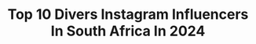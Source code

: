 ---
title: Top 10 Divers Instagram Influencers In South Africa In 2024
description: >-
  Find top divers Instagram influencers in South Africa in 2024. Most popular hashtags: #africanfashion #style #diversity.
platform: Instagram
hits: 13
text_top: Discover the most popular Instagram profiles on inBeat.
text_bottom: Our search engine holds 13 Instagram influencers like this in South Africa for you to contact.
profiles:
  - username: "mizou_ak"
    fullname: >-
      Mezen mehrez
    bio: >-
      N 💍 📍international personal trainer 🏋🏼 📍second place African champion🥈 📍three times champion Tunisie 🥇🥇🥇 📍 professional deep sea diver 🏊🏻
    location: "South Africa"
    followers: 259391
    engagement: 281
    commentsToLikes: 0.005801
    id: ck5hpnc1hrnd60i117vat41re
    verified: false
    hashtags: "#fashionblogger, #boy, #blogger, #m5e60"
  - username: "mark_fitzy"
    fullname: >-
      Mark Fitzgibbon
    bio: >-
      Yes I still make videos ♎ 26 🇿🇦 Cape Town 👨‍🔬 MSc Student - Marine Biology 🐧 Class 4 Commercial Diver 🎤 Presenter and MC
    location: "South Africa"
    followers: 22828
    engagement: 397
    commentsToLikes: 0.016830
    id: ck0vxg8n2yqq00i19dgqty16n
    verified: false
    hashtags: "#smoooth, #tropika, #ad, #summer"
  - username: "mornehardenberg"
    fullname: >-
      SHARK EXPLORERS/AE FILMS
    bio: >-
      Shark diver & Cinematographer offering shark, adventure diving & filming expeditions. Follow 👉 @shark_explorers & @atlanticedgefilms
    location: "South Africa"
    followers: 45827
    engagement: 150
    commentsToLikes: 0.014416
    id: ck55mg8c53w7u0i11ycvn5b6d
    verified: true
    hashtags: "#bahamas, #lockdown"
  - username: "wandiagichuru"
    fullname: >-
      Wandia Gichuru
    bio: >-
      CEO Vivo Fashion Group @vivo_woman @zoya_by_vivo @safari_by_vivo @shopzetu Passionate about Africa Dressing Herself & Africa Dressing The World!
    location: "South Africa"
    followers: 38648
    engagement: 128
    commentsToLikes: 0.030928
    id: ck6tz4gop7kar0j71plqqdgxc
    verified: true
    hashtags: "#madeinkenya, #affordableluxury, #daughterlove, #africanfashion"
  - username: "zozitunzi"
    fullname: >-
      Zozibini Tunzi
    bio: >-
      TV Host Executive Producer Miss Universe 2019👑 Face of @lux_southafrica
    location: "South Africa"
    followers: 2862361
    engagement: 83
    commentsToLikes: 0.003173
    id: ck0u04hd0sjax0i198zxg50h7
    verified: true
    hashtags: "#safta, #saftas17, #takeastand, #travel"
  - username: "africanprintsinfashion"
    fullname: >-
      African Prints in Fashion
    bio: >-
      ✨ Modern African Fashion, Design & Art ✨ BLOG #apif 🛍 SHOP @africaboutik ✨ Creator #AfricanCityBag ✨ Advertise your Brand ✨ Read my blog here👇🏾
    location: "South Africa"
    followers: 167792
    engagement: 105
    commentsToLikes: 0.009618
    id: ck15sq4y5e9hv0i19vcp1hw59
    verified: false
    hashtags: "#apifrocks, #printmix, #melanin, #africaboutik"
  - username: "azitagram"
    fullname: >-
      Azita Ghanizada 🧿
    bio: >-
      Actress & Founder @menaadvocacy. I act & fight for fair & balanced portrayals of Middle Eastern North African #MENA & #South Asian performers 🇦🇫🇺🇸
    location: "South Africa"
    followers: 16377
    engagement: 406
    commentsToLikes: 0.112868
    id: ck14jx0w0mm990i19wpp640vl
    verified: true
    hashtags: "#hollywood, #mena, #representationmatters, #afghanistan"
  - username: "arietawho"
    fullname: >-
      Arieta etta etta
    bio: >-
      O.G.
    location: "South Africa"
    followers: 6384
    engagement: 601
    commentsToLikes: 0.225366
    id: ck6txgttnxr9k0j7192keuywt
    verified: false
    hashtags: "#noirphotography, #documentary, #instalike, #instamood"
  - username: "ottowhitehead"
    fullname: >-
      Otto Whitehead
    bio: >-
      Ecologist | Storyteller | Cape Town 🇿🇦 Co-founder @fishwaterfilms Explorer @insidenatgeo Post-doc @mandelauniversity @sanbi_za
    location: "South Africa"
    followers: 25271
    engagement: 242
    commentsToLikes: 0.023988
    id: ck137hjuibksp0i19qda1nbdt
    verified: false
    hashtags: "#diversitymatters, #yanomaybehey, #savingsandfish, #worldalbatrossday"
  - username: "conversationswithartemis"
    fullname: >-
      Ashleigh
    bio: >-
      •Literary Conversations •Journaling 📍Cape Town, South Africa 📚 The Fifth Season by NK Jemisin ✈️ @thetraveldome
    location: "South Africa"
    followers: 33074
    engagement: 456
    commentsToLikes: 0.014173
    id: ck8t5rdcaaz1g0j784ro7henw
    verified: false
    hashtags: "#beautifulbooks, #vscoreads, #bookish, #readingcommunity"
---